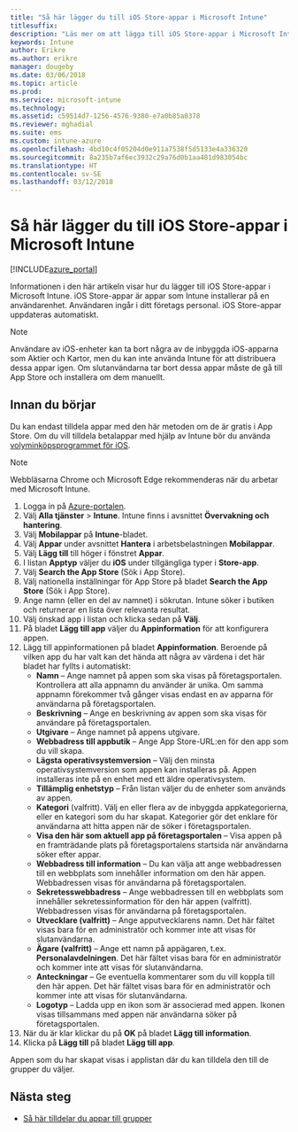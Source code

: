 ```yaml
---
title: "Så här lägger du till iOS Store-appar i Microsoft Intune"
titlesuffix: 
description: "Läs mer om att lägga till iOS Store-appar i Microsoft Intune."
keywords: Intune
author: Erikre
ms.author: erikre
manager: dougeby
ms.date: 03/06/2018
ms.topic: article
ms.prod: 
ms.service: microsoft-intune
ms.technology: 
ms.assetid: c59514d7-1256-4576-9380-e7a0b85a0378
ms.reviewer: mghadial
ms.suite: ems
ms.custom: intune-azure
ms.openlocfilehash: 4bd10c4f05204d0e911a7538f5d5133e4a336320
ms.sourcegitcommit: 8a235b7af6ec3932c29a76d0b1aa481d983054bc
ms.translationtype: HT
ms.contentlocale: sv-SE
ms.lasthandoff: 03/12/2018
---
```

# <a name="how-to-add-ios-store-apps-to-microsoft-intune"></a>Så här lägger du till iOS Store-appar i Microsoft Intune

[!INCLUDE[azure_portal](./includes/azure_portal.md)]


Informationen i den här artikeln visar hur du lägger till iOS Store-appar i Microsoft Intune. iOS Store-appar är appar som Intune installerar på en användarenhet. Användaren ingår i ditt företags personal. iOS Store-appar uppdateras automatiskt.

>[!NOTE]
>Användare av iOS-enheter kan ta bort några av de inbyggda iOS-apparna som Aktier och Kartor, men du kan inte använda Intune för att distribuera dessa appar igen. Om slutanvändarna tar bort dessa appar måste de gå till App Store och installera om dem manuellt.

## <a name="before-you-start"></a>Innan du börjar

Du kan endast tilldela appar med den här metoden om de är gratis i App Store. Om du vill tilldela betalappar med hjälp av Intune bör du använda [volyminköpsprogrammet för iOS](vpp-apps-ios.md).

>[!NOTE]
>Webbläsarna Chrome och Microsoft Edge rekommenderas när du arbetar med Microsoft Intune.

1. Logga in på [Azure-portalen](https://portal.azure.com).
2. Välj **Alla tjänster** > **Intune**. Intune finns i avsnittet **Övervakning och hantering**.
3. Välj **Mobilappar** på **Intune**-bladet.
4. Välj **Appar** under avsnittet **Hantera** i arbetsbelastningen **Mobilappar**.
5. Välj **Lägg till** till höger i fönstret **Appar**.
6. I listan **Apptyp** väljer du **iOS** under tillgängliga typer i **Store-app**.
7. Välj **Search the App Store** (Sök i App Store).
8. Välj nationella inställningar för App Store på bladet **Search the App Store** (Sök i App Store).
9. Ange namn (eller en del av namnet) i sökrutan. Intune söker i butiken och returnerar en lista över relevanta resultat.
10. Välj önskad app i listan och klicka sedan på **Välj**.
11. På bladet **Lägg till app** väljer du **Appinformation** för att konfigurera appen.
12. Lägg till appinformationen på bladet **Appinformation**. Beroende på vilken app du har valt kan det hända att några av värdena i det här bladet har fyllts i automatiskt:
    - **Namn** – Ange namnet på appen som ska visas på företagsportalen. Kontrollera att alla appnamn du använder är unika. Om samma appnamn förekommer två gånger visas endast en av apparna för användarna på företagsportalen.
    - **Beskrivning** – Ange en beskrivning av appen som ska visas för användare på företagsportalen.
    - **Utgivare** – Ange namnet på appens utgivare.
    - **Webbadress till appbutik** – Ange App Store-URL:en för den app som du vill skapa.
    - **Lägsta operativsystemversion** – Välj den minsta operativsystemversion som appen kan installeras på. Appen installeras inte på en enhet med ett äldre operativsystem.
    - **Tillämplig enhetstyp** – Från listan väljer du de enheter som används av appen.
    - **Kategori** (valfritt). Välj en eller flera av de inbyggda appkategorierna, eller en kategori som du har skapat. Kategorier gör det enklare för användarna att hitta appen när de söker i företagsportalen.
    - **Visa den här som aktuell app på företagsportalen** – Visa appen på en framträdande plats på företagsportalens startsida när användarna söker efter appar.
    - **Webbadress till information** – Du kan välja att ange webbadressen till en webbplats som innehåller information om den här appen. Webbadressen visas för användarna på företagsportalen.
    - **Sekretesswebbadress** – Ange webbadressen till en webbplats som innehåller sekretessinformation för den här appen (valfritt). Webbadressen visas för användarna på företagsportalen.
    - **Utvecklare (valfritt)** – Ange apputvecklarens namn. Det här fältet visas bara för en administratör och kommer inte att visas för slutanvändarna.
    - **Ägare (valfritt)** – Ange ett namn på appägaren, t.ex. **Personalavdelningen**.  Det här fältet visas bara för en administratör och kommer inte att visas för slutanvändarna.
    - **Anteckningar** – Ge eventuella kommentarer som du vill koppla till den här appen. Det här fältet visas bara för en administratör och kommer inte att visas för slutanvändarna.
    - **Logotyp** – Ladda upp en ikon som är associerad med appen. Ikonen visas tillsammans med appen när användarna söker på företagsportalen.
13. När du är klar klickar du på **OK** på bladet **Lägg till information**.
14. Klicka på **Lägg till** på bladet **Lägg till app**.

Appen som du har skapat visas i applistan där du kan tilldela den till de grupper du väljer.

## <a name="next-steps"></a>Nästa steg

- [Så här tilldelar du appar till grupper](apps-deploy.md)
